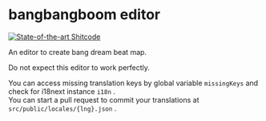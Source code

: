 
# bangbangboom editor

[![State-of-the-art Shitcode](https://img.shields.io/static/v1?label=bangbangboom%20editor&message=Shitcode&color=7B5804)](https://github.com/trekhleb/state-of-the-art-shitcode)

An editor to create bang dream beat map.

Do not expect this editor to work perfectly.

You can access missing translation keys by global variable `missingKeys` and check for i18next instance `i18n` .  
You can start a pull request to commit your translations at `src/public/locales/{lng}.json` .